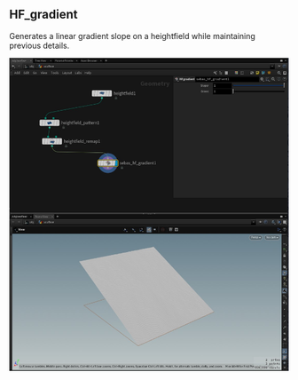 ## HF_gradient

Generates a linear gradient slope on a heightfield while maintaining previous details.

<img src='/hda/hf/hf_gradient/help_hfgradient.jpg' width='512'>
